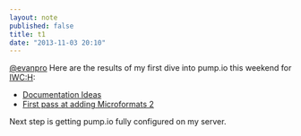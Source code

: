 ```yaml
---
layout: note
published: false
title: t1
date: "2013-11-03 20:10"
---
```


[@evanpro](https://twitter.com/evanpro) Here are the results of my first dive into pump.io this weekend for [IWC:H](http://indiewebcamp.com/2013/hollywood): 
- [Documentation Ideas](https://github.com/e14n/pump.io/pull/870)
- [First pass at adding Microformats 2](https://github.com/e14n/pump.io/pull/871)

Next step is getting pump.io fully configured on my server.